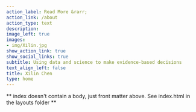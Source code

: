 ```yaml
---
action_label: Read More &rarr;
action_link: /about
action_type: text
description: 
image_left: true
images:
- img/Xilin.jpg
show_action_link: true
show_social_links: true
subtitle: Using data and science to make evidence-based decisions
text_align_left: false
title: Xilin Chen
type: home
---
```


** index doesn't contain a body, just front matter above.
See index.html in the layouts folder **
